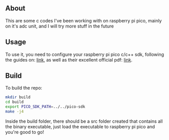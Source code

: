 ## About
This are some c codes I've been working with on raspberry pi pico, mainly on it's adc unit, and I will try more stuff in the future

## Usage
To use it, you need to configure your raspberry pi pico c/c++ sdk, following the guides on: [link](https://github.com/raspberrypi/pico-sdk), 
as well as their excellent official pdf: [link](https://datasheets.raspberrypi.com/pico/getting-started-with-pico.pdf).

## Build
To build the repo:
```bash
mkdir build
cd build
export PICO_SDK_PATH=../../pico-sdk
make -j4
```
Inside the build folder, there should be a src folder created that contains all the binary executable, just load the executable to raspberry pi pico 
and you're good to go!
